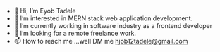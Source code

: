 - 👋 Hi, I’m Eyob Tadele
- 👀 I’m interested in MERN stack web application development.
- 🌱 I’m currently working in software industry as a frontend developer
- 💞️ I’m looking for a remote freelance work.
- 📫 How to reach me ...well DM me hjob12tadele@gmail.com
